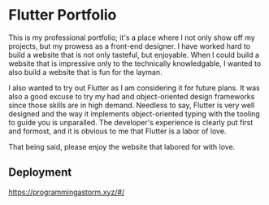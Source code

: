 # Flutter Portfolio
This is my professional portfolio; it's a place where I not only show off my projects, but my prowess as a front-end designer. I have worked hard to build a website that is not only tasteful, but enjoyable. When I could build a website that is impressive only to the technically knowledgable, I wanted to also build a website that is fun for the layman.

I also wanted to try out Flutter as I am considering it for future plans. It was also a good excuse to try my had and object-oriented design frameworks since those skills are in high demand. Needless to say, Flutter is very well designed and the way it implements object-oriented typing with the tooling to guide you is unparalled. The developer's experience is clearly put first and formost, and it is obvious to me that Flutter is a labor of love.

That being said, please enjoy the website that labored for with love.

## Deployment
https://programmingastorm.xyz/#/
